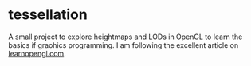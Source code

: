 # tessellation
A small project to explore heightmaps and LODs in OpenGL to learn the basics 
if graohics programming. I am following the excellent article on 
[learnopengl.com](https://learnopengl.com/Guest-Articles/2021/Tessellation/Height-map).

